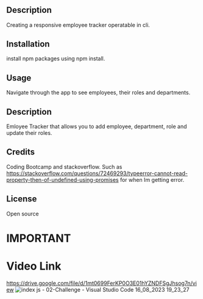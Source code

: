 # <Employee Tracker>

## Description

Creating a responsive employee tracker operatable in cli.

## Installation

install npm packages using npm install.

## Usage

Navigate through the app to see employees, their roles and departments.

## Description

Emloyee Tracker that allows you to add employee, department, role and update their roles.

## Credits

Coding Bootcamp and stackoverflow.
Such as https://stackoverflow.com/questions/72469293/typeerror-cannot-read-property-then-of-undefined-using-promises
for when Im getting error.

## License

Open source


# IMPORTANT 
# Video Link
https://drive.google.com/file/d/1mt0699FerKP0O3E01hYZNDFSgJhsog7n/view
![index js - 02-Challenge - Visual Studio Code 16_08_2023 19_23_27](https://github.com/tkdgns0630/Employee-Tracker/assets/129707996/58f63a87-3d1c-4fe2-9067-5d60b527bb10)
